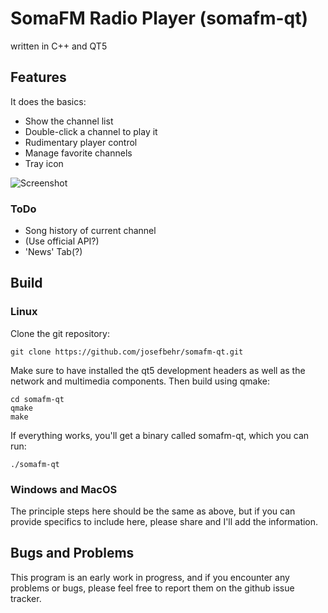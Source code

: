 SomaFM Radio Player (somafm-qt)
===============================
written in C++ and QT5

Features
--------
It does the basics:
* Show the channel list
* Double-click a channel to play it
* Rudimentary player control
* Manage favorite channels
* Tray icon

![Screenshot](https://raw.githubusercontent.com/josefbehr/somafm-qt/master/screenshot.png "Screenshot")

### ToDo
* Song history of current channel
* (Use official API?)
* 'News' Tab(?)

Build
------
### Linux
Clone the git repository:

    git clone https://github.com/josefbehr/somafm-qt.git

Make sure to have installed the qt5 development headers as well as the
network and multimedia components. Then build using qmake:

    cd somafm-qt
    qmake
    make

If everything works, you'll get a binary called somafm-qt, which you can run:

    ./somafm-qt

### Windows and MacOS
The principle steps here should be the same as above, but if you can provide
specifics to include here, please share and I'll add the information.

Bugs and Problems
-----------------
This program is an early work in progress, and if you encounter any
problems or bugs, please feel free to report them on the github issue
tracker.
